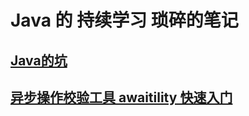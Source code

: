 # Java 的 持续学习 琐碎的笔记

## [Java的坑](./doc/20200108001.md)

## [异步操作校验工具 awaitility 快速入门](./doc/202106090001.md)
